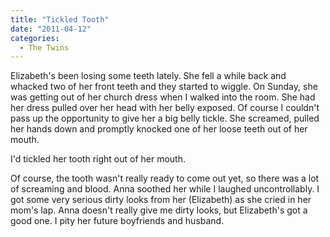 ```yaml
---
title: "Tickled Tooth"
date: "2011-04-12"
categories: 
  - The Twins
---
```


Elizabeth's been losing some teeth lately. She fell a while back and whacked two of her front teeth and they started to wiggle. On Sunday, she was getting out of her church dress when I walked into the room. She had her dress pulled over her head with her belly exposed. Of course I couldn't pass up the opportunity to give her a big belly tickle. She screamed, pulled her hands down and promptly knocked one of her loose teeth out of her mouth.

I'd tickled her tooth right out of her mouth.

Of course, the tooth wasn't really ready to come out yet, so there was a lot of screaming and blood. Anna soothed her while I laughed uncontrollably. I got some very serious dirty looks from her (Elizabeth) as she cried in her mom's lap. Anna doesn't really give me dirty looks, but Elizabeth's got a good one. I pity her future boyfriends and husband.
